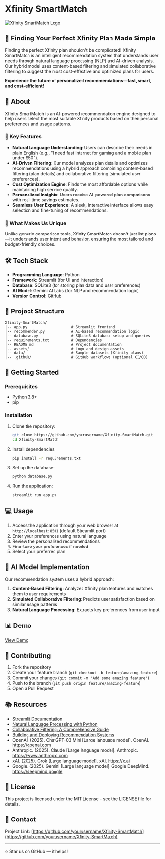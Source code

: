 # Xfinity SmartMatch

![Xfinity SmartMatch Logo](assets/logo.png)

## 🚀 Finding Your Perfect Xfinity Plan Made Simple

Finding the perfect Xfinity plan shouldn't be complicated! Xfinity SmartMatch is an intelligent recommendation system that understands user needs through natural language processing (NLP) and AI-driven analysis. Our hybrid model uses content-based filtering and simulated collaborative filtering to suggest the most cost-effective and optimized plans for users.

**Experience the future of personalized recommendations—fast, smart, and cost-efficient!**

## 📌 About

Xfinity SmartMatch is an AI-powered recommendation engine designed to help users select the most suitable Xfinity products based on their personal preferences and usage patterns.

### 🔹 Key Features

* **Natural Language Understanding**: Users can describe their needs in plain English (e.g., "I need fast internet for gaming and a mobile plan under $50").
* **AI-Driven Filtering**: Our model analyzes plan details and optimizes recommendations using a hybrid approach combining content-based filtering (plan details) and collaborative filtering (simulated user preferences).
* **Cost Optimization Engine**: Finds the most affordable options while maintaining high service quality.
* **Personalized Insights**: Users receive AI-powered plan comparisons with real-time savings estimates.
* **Seamless User Experience**: A sleek, interactive interface allows easy selection and fine-tuning of recommendations.

### 🎯 What Makes Us Unique

Unlike generic comparison tools, Xfinity SmartMatch doesn't just list plans—it understands user intent and behavior, ensuring the most tailored and budget-friendly choices.

## 🛠️ Tech Stack

* **Programming Language**: Python
* **Framework**: Streamlit (for UI and interaction)
* **Database**: SQLite3 (for storing plan data and user preferences)
* **AI Model**: Gemini AI Labs (for NLP and recommendation logic)
* **Version Control**: GitHub

## 📂 Project Structure

```
Xfinity-SmartMatch/
│-- app.py                    # Streamlit frontend
│-- recommender.py            # AI-based recommendation logic
│-- database.py               # SQLite3 database setup and queries
│-- requirements.txt          # Dependencies
│-- README.md                 # Project documentation
│-- assets/                   # Logo and design assets
│-- data/                     # Sample datasets (Xfinity plans)
│-- .github/                  # GitHub workflows (optional CI/CD)
```

## 🚀 Getting Started

### Prerequisites

- Python 3.8+
- pip

### Installation

1. Clone the repository:
   ```bash
   git clone https://github.com/yourusername/Xfinity-SmartMatch.git
   cd Xfinity-SmartMatch
   ```

2. Install dependencies:
   ```bash
   pip install -r requirements.txt
   ```

3. Set up the database:
   ```bash
   python database.py
   ```

4. Run the application:
   ```bash
   streamlit run app.py
   ```

## 💻 Usage

1. Access the application through your web browser at `http://localhost:8501` (default Streamlit port)
2. Enter your preferences using natural language
3. Review the personalized recommendations
4. Fine-tune your preferences if needed
5. Select your preferred plan

## 🧠 AI Model Implementation

Our recommendation system uses a hybrid approach:

1. **Content-Based Filtering**: Analyzes Xfinity plan features and matches them to user requirements
2. **Simulated Collaborative Filtering**: Predicts user satisfaction based on similar usage patterns
3. **Natural Language Processing**: Extracts key preferences from user input

## 📊 Demo

[View Demo](https://yourusername.github.io/Xfinity-SmartMatch-Demo)

## 🤝 Contributing

1. Fork the repository
2. Create your feature branch (`git checkout -b feature/amazing-feature`)
3. Commit your changes (`git commit -m 'Add some amazing feature'`)
4. Push to the branch (`git push origin feature/amazing-feature`)
5. Open a Pull Request

## 📚 Resources

- [Streamlit Documentation](https://docs.streamlit.io/)
- [Natural Language Processing with Python](https://www.nltk.org/book/)
- [Collaborative Filtering: A Comprehensive Guide](https://towardsdatascience.com/various-implementations-of-collaborative-filtering-100385c6425f)
- [Building and Deploying Recommendation Systems](https://developers.google.com/machine-learning/recommendation)
- OpenAI. (2025). ChatGPT-03 Mini [Large language model]. OpenAI. https://openai.com
- Anthropic. (2025). Claude [Large language model]. Anthropic. https://www.anthropic.com
- xAI. (2025). Grok [Large language model]. xAI. https://x.ai
- Google. (2025). Gemini [Large language model]. Google DeepMind. https://deepmind.google 
## 📝 License

This project is licensed under the MIT License - see the LICENSE file for details.

## 📧 Contact

Project Link: [https://github.com/yourusername/Xfinity-SmartMatch](https://github.com/yourusername/Xfinity-SmartMatch)

---

⭐ Star us on GitHub — it helps!
